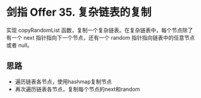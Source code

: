 # 剑指 Offer 35. 复杂链表的复制
实现 copyRandomList 函数，复制一个复杂链表。在复杂链表中，每个节点除了有一个 next 指针指向下一个节点，还有一个 random 指针指向链表中的任意节点或者 null。


## 思路
* 遍历链表各节点，使用hashmap复制节点
* 再次遍历链表各节点，复制每个节点的next和random